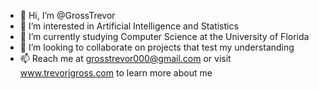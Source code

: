 - 👋 Hi, I’m @GrossTrevor
- 👀 I’m interested in Artificial Intelligence and Statistics
- 🌱 I’m currently studying Computer Science at the University of Florida
- 💞️ I’m looking to collaborate on projects that test my understanding
- 📫 Reach me at grosstrevor000@gmail.com or visit www.trevorjgross.com to learn more about me
<!-- Comments are cool -->
